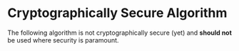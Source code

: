 # Cryptographically Secure Algorithm

The following algorithm is not cryptographically secure (yet) and <b>should not</b> be used where security is paramount.
